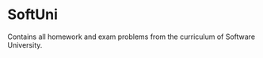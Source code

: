 SoftUni
=======

Contains all homework and exam problems from the curriculum of Software University.
